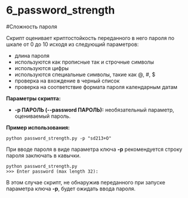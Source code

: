 # 6_password_strength

#Сложность пароля

Скрипт оценивает криптостойкость переданного в него пароля по шкале от 0 до 10 исходя из следующий параметров:
* длина пароля
* используются как прописные так и строчные символы
* используются цифры
* используются специальные символы, такие как @, #, $
* проверка на вхождение в черный список
* проверка на соответствие формата пароля календарным датам

**Параметры скрипта:**
* **-p ПАРОЛЬ (--password ПАРОЛЬ):** необязательный параметр, оцениваемый пароль.

**Пример использования:**
```
python password_strength.py -p "sd213+O"
```
При вводе пароля в виде параметра ключа **-p** рекомендуется строку пароля заключать в кавычки.
```
python password_strength.py
>>> Enter password (max length 32):
```
В этом случае скрипт, не обнаружив переданного при запуске параметра ключа **-p**, будет ожидать ввода пароля.
